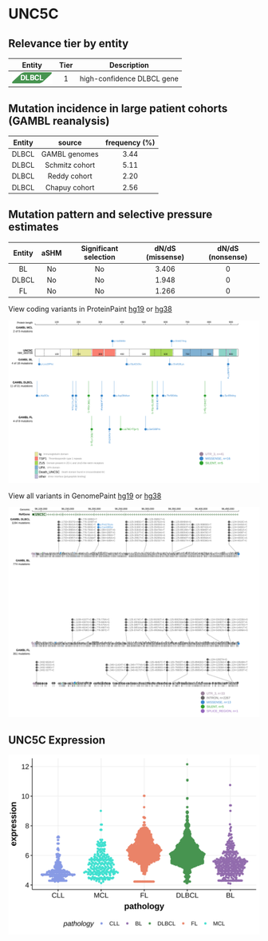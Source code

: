 # UNC5C

## Relevance tier by entity

|Entity|Tier|Description               |
|:------:|:----:|--------------------------|
|![DLBCL](images/icons/DLBCL_tier1.png) |1   |high-confidence DLBCL gene|

## Mutation incidence in large patient cohorts (GAMBL reanalysis)

|Entity|source        |frequency (%)|
|:------:|:--------------:|:-------------:|
|DLBCL |GAMBL genomes |3.44         |
|DLBCL |Schmitz cohort|5.11         |
|DLBCL |Reddy cohort  |2.20         |
|DLBCL |Chapuy cohort |2.56         |

## Mutation pattern and selective pressure estimates

|Entity|aSHM|Significant selection|dN/dS (missense)|dN/dS (nonsense)|
|:------:|:----:|:---------------------:|:----------------:|:----------------:|
|BL    |No  |No                   |3.406           |0               |
|DLBCL |No  |No                   |1.948           |0               |
|FL    |No  |No                   |1.266           |0               |



View coding variants in ProteinPaint [hg19](https://morinlab.github.io/LLMPP/GAMBL/UNC5C_protein.html)  or [hg38](https://morinlab.github.io/LLMPP/GAMBL/UNC5C_protein_hg38.html)

![image](images/proteinpaint/UNC5C_NM_003728.svg)

View all variants in GenomePaint [hg19](https://morinlab.github.io/LLMPP/GAMBL/UNC5C.html)  or [hg38](https://morinlab.github.io/LLMPP/GAMBL/UNC5C_hg38.html)

![image](images/proteinpaint/UNC5C.svg)
## UNC5C Expression
![image](images/gene_expression/UNC5C_by_pathology.svg)
<!-- ORIGIN: Unknown -->
